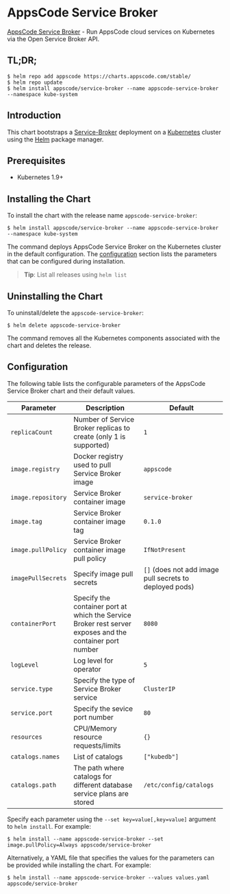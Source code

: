 # AppsCode Service Broker
[AppsCode Service Broker](https://github.com/appscode/service-broker) - Run AppsCode cloud services on Kubernetes via the Open Service Broker API.

## TL;DR;

```console
$ helm repo add appscode https://charts.appscode.com/stable/
$ helm repo update
$ helm install appscode/service-broker --name appscode-service-broker --namespace kube-system
```

## Introduction

This chart bootstraps a [Service-Broker](https://github.com/appscode/service-broker) deployment on a [Kubernetes](http://kubernetes.io) cluster using the [Helm](https://helm.sh) package manager.

## Prerequisites

- Kubernetes 1.9+

## Installing the Chart
To install the chart with the release name `appscode-service-broker`:

```console
$ helm install appscode/service-broker --name appscode-service-broker --namespace kube-system
```

The command deploys AppsCode Service Broker on the Kubernetes cluster in the default configuration. The [configuration](#configuration) section lists the parameters that can be configured during installation.

> **Tip**: List all releases using `helm list`

## Uninstalling the Chart

To uninstall/delete the `appscode-service-broker`:

```console
$ helm delete appscode-service-broker
```

The command removes all the Kubernetes components associated with the chart and deletes the release.

## Configuration

The following table lists the configurable parameters of the AppsCode Service Broker chart and their default values.

| Parameter           | Description                                                         | Default            |
| --------------------| ------------------------------------------------------------------- | ------------------ |
| `replicaCount`      | Number of Service Broker replicas to create (only 1 is supported) | `1`                |
| `image.registry`    | Docker registry used to pull Service Broker image                 | `appscode`         |
| `image.repository`  | Service Broker container image                                    | `service-broker`   |
| `image.tag`         | Service Broker container image tag                                | `0.1.0`            |
| `image.pullPolicy`  | Service Broker container image pull policy                        | `IfNotPresent`     |
| `imagePullSecrets`  | Specify image pull secrets                                          | `[]` (does not add image pull secrets to deployed pods) |
| `containerPort`     | Specify the container port at which the Service Broker rest server exposes and the container port number | `8080`       |
| `logLevel`          | Log level for operator                                              | `5`                |
| `service.type`      | Specify the type of Service Broker service                        | `ClusterIP`        |
| `service.port`      | Specify the sevice port number                                      | `80`               |
| `resources`         | CPU/Memory resource requests/limits                                 | `{}`               |
| `catalogs.names`    | List of catalogs                                                    | `["kubedb"]`       |
| `catalogs.path`     | The path where catalogs for different database service plans are stored          | `/etc/config/catalogs`       |

Specify each parameter using the `--set key=value[,key=value]` argument to `helm install`. For example:

```console
$ helm install --name appscode-service-broker --set image.pullPolicy=Always appscode/service-broker
```

Alternatively, a YAML file that specifies the values for the parameters can be provided while
installing the chart. For example:

```console
$ helm install --name appscode-service-broker --values values.yaml appscode/service-broker
```
